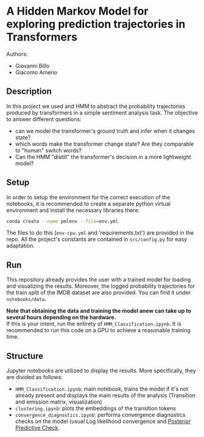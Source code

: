# A Hidden Markov Model for exploring prediction trajectories in Transformers
Authors:
- Giovanni Billo
- Giacomo Amerio

## Description
In this project we used and HMM to abstract the probability trajectories produced by transformers in a simple sentiment analysis task. 
The objective to answer different questions:
- can we model the transformer's ground truth and infer when it changes state?
- which words make the transformer change state? Are they comparable to "human" switch words?
- Can the HMM "distill" the transformer's decision in a more lightweight model?

## Setup
In order to setup the environment for the correct execution of the notebooks, it is recommended to create a separate python virtual environment and install the necessary libraries there:
```bash
conda create --name pmlenv --file=env.yml
```
The files to do this (`env-cpu.yml` and 'requirements.txt') are provided in the repo.
All the project's constants are contained in `src/config.py` for easy adaptation.  

## Run 
This repository already provides the user with a trained model for loading and visualizing the results. 
Moreover, the logged probability trajectories for the train split of the IMDB dataset are also provided. You can find it under `notebooks/data`.

**Note that obtaining the data and training the model anew can take up to several hours depending on the hardware.**  
If this is your intent, run the entirety of `HMM_Classification.ipynb`. It is recommended to run this code on a GPU to achieve a reasonable training time.

## Structure
Jupyter notebooks are utilized to display the results. More specifically, they are divided as follows:
- `HMM_Classification.ipynb`: main notebook, trains the model if it's not already present and displays the main results of the analysis (Transition and emission matrix, visualization)
- `clustering.ipynb`: plots the embeddings of the transition tokens
- `convergence_diagnostics.ipynb`: performs convergence diagnostics checks on the model (usual Log likelihood convergence and [Posterior Predictive Check](https://cran.r-project.org/web/packages/LaplacesDemon/vignettes/BayesianInference.pdf). 


